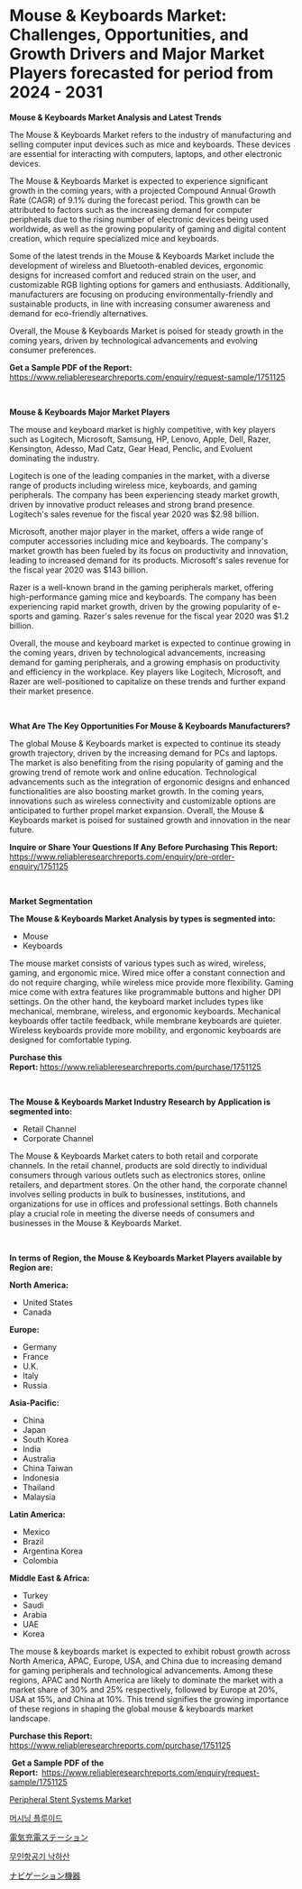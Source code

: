 <p><h1>Mouse & Keyboards Market: Challenges, Opportunities, and Growth Drivers and Major Market Players forecasted for period from 2024 - 2031</h1></p><p><strong>Mouse & Keyboards Market Analysis and Latest Trends</strong></p>
<p><p>The Mouse & Keyboards Market refers to the industry of manufacturing and selling computer input devices such as mice and keyboards. These devices are essential for interacting with computers, laptops, and other electronic devices.</p><p>The Mouse & Keyboards Market is expected to experience significant growth in the coming years, with a projected Compound Annual Growth Rate (CAGR) of 9.1% during the forecast period. This growth can be attributed to factors such as the increasing demand for computer peripherals due to the rising number of electronic devices being used worldwide, as well as the growing popularity of gaming and digital content creation, which require specialized mice and keyboards.</p><p>Some of the latest trends in the Mouse & Keyboards Market include the development of wireless and Bluetooth-enabled devices, ergonomic designs for increased comfort and reduced strain on the user, and customizable RGB lighting options for gamers and enthusiasts. Additionally, manufacturers are focusing on producing environmentally-friendly and sustainable products, in line with increasing consumer awareness and demand for eco-friendly alternatives.</p><p>Overall, the Mouse & Keyboards Market is poised for steady growth in the coming years, driven by technological advancements and evolving consumer preferences.</p></p>
<p><strong>Get a Sample PDF of the Report:&nbsp;</strong> <a href="https://www.reliableresearchreports.com/enquiry/request-sample/1751125">https://www.reliableresearchreports.com/enquiry/request-sample/1751125</a></p>
<p>&nbsp;</p>
<p><strong>Mouse & Keyboards Major Market Players</strong></p>
<p><p>The mouse and keyboard market is highly competitive, with key players such as Logitech, Microsoft, Samsung, HP, Lenovo, Apple, Dell, Razer, Kensington, Adesso, Mad Catz, Gear Head, Penclic, and Evoluent dominating the industry. </p><p>Logitech is one of the leading companies in the market, with a diverse range of products including wireless mice, keyboards, and gaming peripherals. The company has been experiencing steady market growth, driven by innovative product releases and strong brand presence. Logitech's sales revenue for the fiscal year 2020 was $2.98 billion.</p><p>Microsoft, another major player in the market, offers a wide range of computer accessories including mice and keyboards. The company's market growth has been fueled by its focus on productivity and innovation, leading to increased demand for its products. Microsoft's sales revenue for the fiscal year 2020 was $143 billion.</p><p>Razer is a well-known brand in the gaming peripherals market, offering high-performance gaming mice and keyboards. The company has been experiencing rapid market growth, driven by the growing popularity of e-sports and gaming. Razer's sales revenue for the fiscal year 2020 was $1.2 billion.</p><p>Overall, the mouse and keyboard market is expected to continue growing in the coming years, driven by technological advancements, increasing demand for gaming peripherals, and a growing emphasis on productivity and efficiency in the workplace. Key players like Logitech, Microsoft, and Razer are well-positioned to capitalize on these trends and further expand their market presence.</p></p>
<p>&nbsp;</p>
<p><strong>What Are The Key Opportunities For Mouse & Keyboards Manufacturers?</strong></p>
<p><p>The global Mouse & Keyboards market is expected to continue its steady growth trajectory, driven by the increasing demand for PCs and laptops. The market is also benefiting from the rising popularity of gaming and the growing trend of remote work and online education. Technological advancements such as the integration of ergonomic designs and enhanced functionalities are also boosting market growth. In the coming years, innovations such as wireless connectivity and customizable options are anticipated to further propel market expansion. Overall, the Mouse & Keyboards market is poised for sustained growth and innovation in the near future.</p></p>
<p><strong>Inquire or Share Your Questions If Any Before Purchasing This Report:</strong> <a href="https://www.reliableresearchreports.com/enquiry/pre-order-enquiry/1751125">https://www.reliableresearchreports.com/enquiry/pre-order-enquiry/1751125</a></p>
<p>&nbsp;</p>
<p><strong>Market Segmentation</strong></p>
<p><strong>The Mouse & Keyboards Market Analysis by types is segmented into:</strong></p>
<p><ul><li>Mouse</li><li>Keyboards</li></ul></p>
<p><p>The mouse market consists of various types such as wired, wireless, gaming, and ergonomic mice. Wired mice offer a constant connection and do not require charging, while wireless mice provide more flexibility. Gaming mice come with extra features like programmable buttons and higher DPI settings. On the other hand, the keyboard market includes types like mechanical, membrane, wireless, and ergonomic keyboards. Mechanical keyboards offer tactile feedback, while membrane keyboards are quieter. Wireless keyboards provide more mobility, and ergonomic keyboards are designed for comfortable typing.</p></p>
<p><strong>Purchase this Report:&nbsp;</strong><a href="https://www.reliableresearchreports.com/purchase/1751125">https://www.reliableresearchreports.com/purchase/1751125</a></p>
<p>&nbsp;</p>
<p><strong>The Mouse & Keyboards Market Industry Research by Application is segmented into:</strong></p>
<p><ul><li>Retail Channel</li><li>Corporate Channel</li></ul></p>
<p><p>The Mouse & Keyboards Market caters to both retail and corporate channels. In the retail channel, products are sold directly to individual consumers through various outlets such as electronics stores, online retailers, and department stores. On the other hand, the corporate channel involves selling products in bulk to businesses, institutions, and organizations for use in offices and professional settings. Both channels play a crucial role in meeting the diverse needs of consumers and businesses in the Mouse & Keyboards Market.</p></p>
<p>&nbsp;</p>
<p><strong>In terms of Region, the Mouse & Keyboards Market Players available by Region are:</strong></p>
<p>
    <p> <strong> North America: </strong>
        <ul>
            <li>United States</li>
            <li>Canada</li>
        </ul>
        </p> 
    <p> <strong> Europe: </strong>
        <ul>
            <li>Germany</li>
            <li>France</li>
            <li>U.K.</li>
            <li>Italy</li>
            <li>Russia</li>
        </ul>
        </p> 
    <p> <strong> Asia-Pacific: </strong>
        <ul>
            <li>China</li>
            <li>Japan</li>
            <li>South Korea</li>
            <li>India</li>
            <li>Australia</li>
            <li>China Taiwan</li>
            <li>Indonesia</li>
            <li>Thailand</li>
            <li>Malaysia</li>
        </ul>
        </p> 
    <p> <strong> Latin America: </strong>
        <ul>
            <li>Mexico</li>
            <li>Brazil</li>
            <li>Argentina Korea</li>
            <li>Colombia</li>
        </ul>
        </p> 
    <p> <strong> Middle East & Africa: </strong>
        <ul>
            <li>Turkey</li>
            <li>Saudi</li>
            <li>Arabia</li>
            <li>UAE</li>
            <li>Korea</li>
        </ul>
    </p>
    </p>
<p><p>The mouse & keyboards market is expected to exhibit robust growth across North America, APAC, Europe, USA, and China due to increasing demand for gaming peripherals and technological advancements. Among these regions, APAC and North America are likely to dominate the market with a market share of 30% and 25% respectively, followed by Europe at 20%, USA at 15%, and China at 10%. This trend signifies the growing importance of these regions in shaping the global mouse & keyboards market landscape.</p></p>
<p><strong>Purchase this Report: </strong><a href="https://www.reliableresearchreports.com/purchase/1751125">https://www.reliableresearchreports.com/purchase/1751125</a></p>
<p>&nbsp;<strong>Get a Sample PDF of the Report:&nbsp;&nbsp;</strong><a href="https://www.reliableresearchreports.com/enquiry/request-sample/1751125">https://www.reliableresearchreports.com/enquiry/request-sample/1751125</a></p>
<p><strong></strong></p>
<p><p><a href="https://issuu.com/reportprime-2/docs/peripheral-stent-systems-market-size-2030.pptx">Peripheral Stent Systems Market</a></p><p><a href="https://medium.com/@percymckty3ytenzie89676/%EA%B0%80%EA%B3%B5-%EC%95%A1%EC%B2%B4-%EC%8B%9C%EC%9E%A5-%EB%B6%84%EC%84%9D-cagr-%EC%8B%9C%EC%9E%A5-%EC%84%B8%EB%B6%84%ED%99%94-%EB%B0%8F-%EC%84%B8%EA%B3%84-%EC%82%B0%EC%97%85-%EA%B0%9C%EC%9A%94-a4e6f55595c8">머시닝 플루이드</a></p><p><a href="https://github.com/efcvopdgkdx128/Market-Research-Report-List-1/blob/main/51268224404.md">電気充電ステーション</a></p><p><a href="https://github.com/bunxhcci35271755/Market-Research-Report-List-1/blob/main/69242354007.md">무인항공기 낙하산</a></p><p><a href="https://github.com/hwbcz413288296/Market-Research-Report-List-1/blob/main/52704394405.md">ナビゲーション機器</a></p></p>